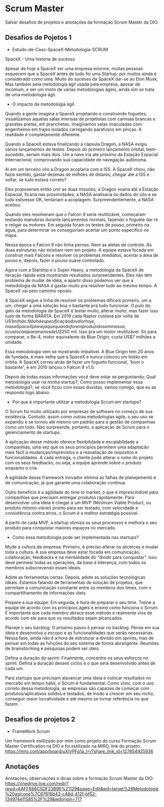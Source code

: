 # Scrum Master
Salvar desafios de projetos e anotações da formação Scrum Master da DIO.

## Desafios de Pojetos 1

- Estudo-de-Caso-SpaceX-Metodologia-SCRUM

SpaceX - Uma historia de sucesso

 Apesar de hoje a SpaceX ser uma empresa enorme, muitas pessoas esquecem que a SpaceX antes de tudo foi uma Startup; por muitos ainda é considerado como uma. Muito do sucesso da SpaceX dar-se ao Elon Musk, Mas também pela metodologia ágil usada pela empresa, apesar de incomum, e ser um misto de varias metodologias ágeis, ainda sim se trata de uma metodologia ágil. 

- O impacto da metodologia ágil.

 Quando a gente imagina a SpaceX projetando e construindo foguetes, visualizamos aquelas salas imensas de projetistas com camisas brancas e gravatas pretas, em pranchetas. Imaginamos salas imaculadas com engenheiros em trajes isolados carregando parafusos em pinças. A realidade é completamente diferente.
 
 Quando a SpaceX estava finalizando a cápsula Dragon, a NASA exigiu vários lançamentos de testes. Depois do primeiro lançamento orbital, bem-sucedido, seriam mais dois. Um a nave iria até próximo da Estação Espacial Internacional, comprovando sua capacidade de navegação autônoma.

 Aí em um terceiro vôo a Dragon acoplaria com a ISS. A SpaceX chiou, não fazia sentido, gastar dezenas de milhões de dólares, chegar até a ISS e voltar, se tudo estava correto?

 Eles propuseram então unir as duas missões; a Dragon voaria até a Estação Espacial, ficaria nas proximidades, a NASA analisaria os dados do vôo e se tudo estivesse OK, tentariam a acoplagem. Surpreendentemente, a NASA aceitou.

 Quando eles resolveram que o Falcon 9 seria reutilizável, começaram testando manobras durante lançamentos normais, fazendo o foguete dar ré e religar os motores. Em seguida foram os testes de pouso, primeiro na água, para determinar se conseguiriam acertar um ponto específico no mapa.

 Nessa época o Falcon 9 não tinha pernas. Nem as aletas de controle. As duas estruturas não existiam nem em projeto. A equipe estava focada em construir mais Falcons e resolver os problemas imediatos, acertar a área de pouso e, depois, fazer o pouso suave controlado.

Agora com a Starship e o Super Heavy, a metodologia da SpaceX de iteração rápida está mostrando resultados surpreendentes. Eles não têm problema de mudar de idéia, e apartir disso podemos ver que a metodologia da NASA é gastar muito pra resolver tudo ao mesmo tempo. A SpaceX vai pelo caminho oposto.

 A SpaceX segue a linha de resolver os problemas difíceis primeiro, um a um, chegar a uma solução boa o bastante pra tudo funcionar. O pulo do gato da metodologia da SpaceX é testar muito, alterar muito, mas fazer isso tudo de forma BARATA. Em 2019 cada Raptor custava por volta de US$1 milhão. Não há especificação do valor hoje, mas a SpaceX planeja que quando forem produzidos em massa, o custo caia para menos de US$250 mil. Isso pra um motor reutilizável. Só para comparar, o Be-4, motor equivalente da Blue Origin, custa US$7 milhões a unidade.

 Essa metodologia vem se mostrando imbatível. A Blue Origin tem 20 anos de fundada, é mais velha que a SpaceX e nunca colocou um botão em órbita. A SpaceX correu atrás de fazer um foguete funcional, “bom o bastante”, e em 2010 lançou o Falcon 9 v1.0.
 
 Depois de todas essas informações você deve estar se perguntando; Qual metodologia usar na minha startup?; Como posso implementar essa metodologia?, se você ficou com essas duvidas, vamos comigo, que eu as respondo logo abaixo.

- Por que é importante utilizar a metodologia Scrum em startups?

 O Scrum foi muito utilizado por empresas de software no começo de sua existência. Contudo, assim como outras metodologias agile, o seu uso se expandiu e se tornou até mesmo um padrão para a gestão de companhias como um todo. Não surpreende, portanto, a aplicação de Scrum para o gerenciamento de startups.

 A aplicação desse método oferece flexibilidade e escalabilidade a companhias, uma vez que os seus princípios permitem uma adaptação mais fácil a mudanças/imprevistos e a reavaliação de requisitos e funcionalidades. A cada entrega, o cliente pode alterar o rumo do projeto com os seus feedbacks, ou seja, a equipe aprende sobre o produto enquanto o cria.

 A agilidade desse framework inovador elimina as falhas de planejamento e de comunicação, já que garante uma colaboração contínua.

 Outro benefício é a agilidade do time to market, o que é imprescindível para companhias que precisam entregar produtos rapidamente. Para desenvolver uma ideia e chegar a um MVP (Minimum Viable Product, ou produto mínimo viável) pronto para ser testado, com velocidade e consistência contra erros, o Scrum é a melhor estratégia possível.

 A partir de cada MVP, a startup otimiza os seus processos e melhora o seu produto para conquistar maiores espaços no mercado.

- Como essa metodologia pode ser implementada nas startups?

 Mude a cultura da empresa: Primeiro, é preciso alterar os alicerces e mudar toda a cultura. A sua empresa deve estar focada em comunicação, colaboração, feedbacks e na mentalidade do “dividir para conquistar”. Isso deve permear todas as operações, da base à liderança, com todos os membros subscrevendo esses ideais.

 Adote as ferramentas certas: Depois, adote as soluções tecnológicas ideais. Estamos falando de ferramentas de solução de projetos, que permitam a comunicação constante entre os membros dos times, com o compartilhamento de informações úteis.

 Prepare a sua equipe: Em seguida, é hora de preparar o seu time. Treine a equipe de acordo com os princípios ágeis e ensine como funciona o Scrum. É importante que cada membro abrace esse método e realmente viva de acordo com ele para que os resultados sejam alcançados.

 Planeje o seu backlog: O próximo passo é pensar no backlog. Pense em sua ideia e desenvolva o escopo e as funcionalidades que serão necessárias. Nessa fase, ainda não é a hora de estruturar a divisão em sprints, mas de pensar em todas as funções do seu sistema de forma abrangente. Reuniões de brainstorming e pesquisas podem ser úteis.

 Defina a duração do sprint: Finalmente, concentre os seus esforços no sprint. Defina a duração desses ciclos e o que será desenvolvido antes de cada um.

 Para startups que precisam alavancar uma ideia e colocar resultados no mercado em tempo hábil, o Scrum é fundamental. Como visto, com o uso correto dessa metodologia, as empresas são capazes de começar com produtos/aplicativos sólidos e testados, de modo a crescer em seu nicho, conseguir maior lucratividade e até mesmo se tornar referência no que fazem.

## Desafios de projetos 2

- FrameWork Scrum

Um framework estilizado por mim como projeto do curso Formação Scrum Master Certification na DIO e foi estilizado na MIRO, link do projeto: https://miro.com/app/board/uXjVPFq1a_I=/?share_link_id=127854925936

## Anotações
Anotações, observações e dicas sobre a formação Scrum Master da DIO: https://onedrive.live.com/redir?resid=AAFF686C5DF23B96%21129&page=Edit&wd=target%28Metodologia%20agil.one%7C67616b43-c48d-412f-bf52-134974e11585%2F%29&wdorigin=717
